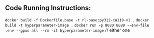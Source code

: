 ## Code Running Instructions:

`docker build -f Dockerfile.base -t rl-base:py312-cu118-v1 .`
`docker build -t hyperparameter-image .`
`docker run -p 8080:8080 --env-file .env --gpus all --rm -it hyperparameter-image` // either one
